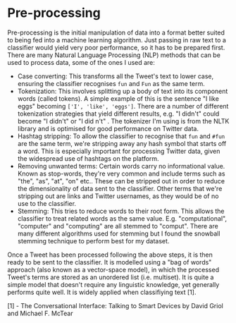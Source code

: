 # Pre-processing

Pre-processing is the initial manipulation of data into a format better suited to being fed into a machine learning algorithm. Just passing in raw text to a classifier would yield very poor performance, so it has to be prepared first. There are many Natural Language Processing (NLP) methods that can be used to process data, some of the ones I used are:

* Case converting: This transforms all the Tweet's text to lower case, ensuring the classifier recognises `fun` and `Fun` as the same term.
* Tokenization: This involves splitting up a body of text into its component words (called tokens). A simple example of this is the sentence "I like eggs" becoming `['I', 'like', 'eggs']`. There are a number of different tokenization strategies that yield different results, e.g. "I  didn't" could become "I didn't" or "I did n't" . The tokenizer I'm using is from the NLTK library and is optimised for good performance on Twitter data.
* Hashtag stripping: To allow the classifier to recognise that `fun` and `#fun` are the same term, we're stripping away any hash symbol that starts off a word. This is especially important for processing Twitter data, given the widespread use of hashtags on the platform.
* Removing unwanted terms: Certain words carry no informational value. Known as stop-words, they're very common and include terms such as "the", "as", "at", "on" etc.. These can be stripped out in order to reduce the dimensionality of data sent to the classifier. Other terms that we're stripping out are links and Twitter usernames, as they would be of no use to the classifier.
* Stemming: This tries to reduce words to their root form. This allows the classifier to treat related words as the same value. E.g. "computational", "computer" and "computing" are all stemmed to "comput". There are many different algorithms used for stemming but I found the snowball stemming technique to perform best for my dataset.

Once a Tweet has been processed following the above steps, it is then ready to be sent to the classifier. It is modelled using a "bag of words" approach (also known as a vector-space model), in which the processed Tweet's terms are stored as an unordered list (i.e. multiset). It is quite a simple model that doesn't require any linguistic knowledge, yet generally performs quite well. It is widely applied when classifiying text [1].

[1] - The Conversational Interface: Talking to Smart Devices by David Griol and Michael F. McTear
